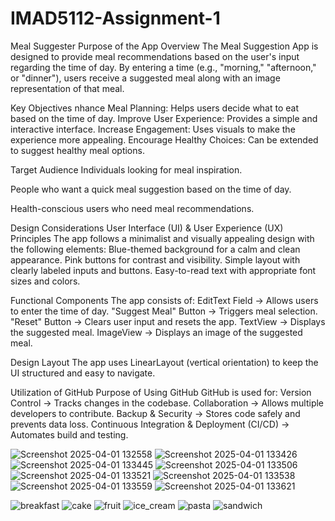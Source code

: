 # IMAD5112-Assignment-1
Meal Suggester
Purpose of the App
Overview
The Meal Suggestion App is designed to provide meal recommendations based on the user's input regarding the time of day. By entering a time (e.g., "morning," "afternoon," or "dinner"), users receive a suggested meal along with an image representation of that meal.

Key Objectives
 nhance Meal Planning: Helps users decide what to eat based on the time of day.
Improve User Experience: Provides a simple and interactive interface.
Increase Engagement: Uses visuals to make the experience more appealing.
Encourage Healthy Choices: Can be extended to suggest healthy meal options.

Target Audience
Individuals looking for meal inspiration.

People who want a quick meal suggestion based on the time of day.

Health-conscious users who need meal recommendations.

Design Considerations
User Interface (UI) & User Experience (UX) Principles
The app follows a minimalist and visually appealing design with the following elements:
Blue-themed background for a calm and clean appearance.
Pink buttons for contrast and visibility.
Simple layout with clearly labeled inputs and buttons.
Easy-to-read text with appropriate font sizes and colors.

Functional Components
The app consists of:
EditText Field → Allows users to enter the time of day.
"Suggest Meal" Button → Triggers meal selection.
"Reset" Button → Clears user input and resets the app.
TextView → Displays the suggested meal.
ImageView → Displays an image of the suggested meal.

Design Layout
The app uses LinearLayout (vertical orientation) to keep the UI structured and easy to navigate.

Utilization of GitHub
Purpose of Using GitHub
GitHub is used for:
Version Control → Tracks changes in the codebase.
Collaboration → Allows multiple developers to contribute.
Backup & Security → Stores code safely and prevents data loss.
Continuous Integration & Deployment (CI/CD) → Automates build and testing.

![Screenshot 2025-04-01 132558](https://github.com/user-attachments/assets/aec4f289-87c4-43a6-a323-bfb936e95c75)
![Screenshot 2025-04-01 133426](https://github.com/user-attachments/assets/1c70d5dc-ec27-4f12-95d2-e252fc5de729)
![Screenshot 2025-04-01 133445](https://github.com/user-attachments/assets/f926240d-9091-4423-b1ae-91cbd06c45c7)
![Screenshot 2025-04-01 133506](https://github.com/user-attachments/assets/7d0bea63-d4c9-4883-95c8-5818b3668646)
![Screenshot 2025-04-01 133521](https://github.com/user-attachments/assets/9632ad0d-216d-4c0a-afaf-61f52592dc77)
![Screenshot 2025-04-01 133538](https://github.com/user-attachments/assets/6de1b129-62b1-42f8-9598-4977ef93ad5d)
![Screenshot 2025-04-01 133559](https://github.com/user-attachments/assets/0ffb7104-150c-4715-baa2-95d95e02ccad)
![Screenshot 2025-04-01 133621](https://github.com/user-attachments/assets/7dc7b2f4-243f-4542-b20c-f676c97fc0eb)

![breakfast](https://github.com/user-attachments/assets/4a7836bf-7308-4150-8991-9a4fb40855c6)
![cake](https://github.com/user-attachments/assets/e0d9ab07-37a7-4deb-9899-be5f759bce2a)
![fruit](https://github.com/user-attachments/assets/c99f78e6-78eb-4a07-bc3d-1823da0b3a47)
![ice_cream](https://github.com/user-attachments/assets/16f1f840-96ee-4350-b9cd-5e37ab08a2d5)
![pasta](https://github.com/user-attachments/assets/0fdf1bec-22e6-4e61-9ac3-a515d1b34247)
![sandwich](https://github.com/user-attachments/assets/bb3f748f-ede9-47c1-ac77-6727e6f5468b)











